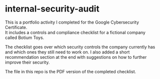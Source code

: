 # internal-security-audit

This is a portfolio activity I completed for the Google Cybersecurity Certificate.  
It includes a controls and compliance checklist for a fictional company called Botium Toys.

The checklist goes over which security controls the company currently has and which ones they still need to work on. I also added a short recommendation section at the end with suggestions on how to further improve their security.

The file in this repo is the PDF version of the completed checklist.

